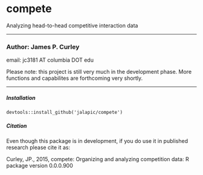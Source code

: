 # compete
Analyzing head-to-head competitive interaction data


-----
### Author: James P. Curley
email:  jc3181  AT columbia DOT edu

Please note:  this project is still very much in the development phase.  More functions and capabilites are forthcoming very shortly.


-----
##### Installation
```
devtools::install_github('jalapic/compete')
```


##### Citation
Even though this package is in development, if you do use it in published research please cite it as:

Curley, JP., 2015, compete: Organizing and analyzing competition data: R package version 0.0.0.900
